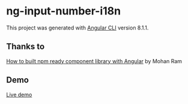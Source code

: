 # ng-input-number-i18n

This project was generated with [Angular CLI](https://github.com/angular/angular-cli) version 8.1.1.

## Thanks to
[How to built npm ready component library with Angular](https://codeburst.io/how-to-built-npm-ready-component-library-with-angular-a812a22dc1d5) by Mohan Ram 

## Demo
[Live demo](https://danielzotti.github.io/ng-input-number-i18n/docs/) 

